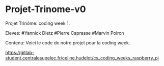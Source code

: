 ﻿# Projet-Trinome-v0

Projet Trinôme: coding week 1. 

Eleves: 
#Yannick Dietz
#Pierre Caprasse
#Marvin Poiron

Contenu:
Voici le code de notre projet pour la coding week. 

https://gitlab-student.centralesupelec.fr/celine.hudelot/cs_coding_weeks_raspberry_pi
